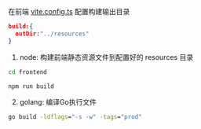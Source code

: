 在前端 [vite.config.ts](frontend%2Fvite.config.ts) 配置构建输出目录
```json
build:{
  outDir:"../resources"
}
```

1. node:
构建前端静态资源文件到配置好的 resources 目录
```cmd
cd frontend

npm run build
```

2. golang: 编译Go执行文件
```cmd
go build -ldflags="-s -w" -tags="prod"
```

